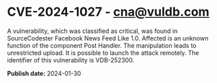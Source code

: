 # CVE-2024-1027 - cna@vuldb.com

A vulnerability, which was classified as critical, was found in SourceCodester Facebook News Feed Like 1.0. Affected is an unknown function of the component Post Handler. The manipulation leads to unrestricted upload. It is possible to launch the attack remotely. The identifier of this vulnerability is VDB-252300.

**Publish date:** 2024-01-30
